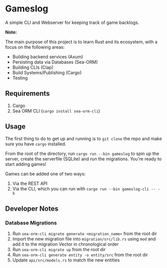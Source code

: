 # Gameslog

A simple CLI and Webserver for keeping track of game backlogs.

__Note:__

The main purpose of this project is to learn Rust and its ecosystem, with a focus on the following areas:

* Building backend services (Axum)
* Persisting data via Databases (Sea-ORM)
* Building CLIs (Clap)
* Build Systems/Publishing (Cargo)
* Testing

## Requirements

1. Cargo
1. Sea ORM CLI (`cargo install sea-orm-cli`)

## Usage

The first thing to do to get up and running is to `git clone` the repo and make sure you have `cargo` installed.

From the root of the directory, run `cargo run --bin gameslog` to spin up the server, create the serverfile (SQLite) and run the migrations. You're ready to start adding games!

Games can be added one of two ways:

1. Via the REST API
1. Via the CLI, which you can run with `cargo run --bin gameslog-cli -- -h`

## Developer Notes

### Database Migrations

1. Run `sea-orm-cli migrate generate <migration_name>` from the root dir
1. Import the new migration file into `migration/src/lib.rs` using `mod` and add it to the migration Vector in chronological order
1. Run `sea-orm-cli migrate up` from the root dir
1. Run `sea-orm-cli generate entity -o entity/src` from the root dir
1. Update `api/src/models.rs` to match the new entities
